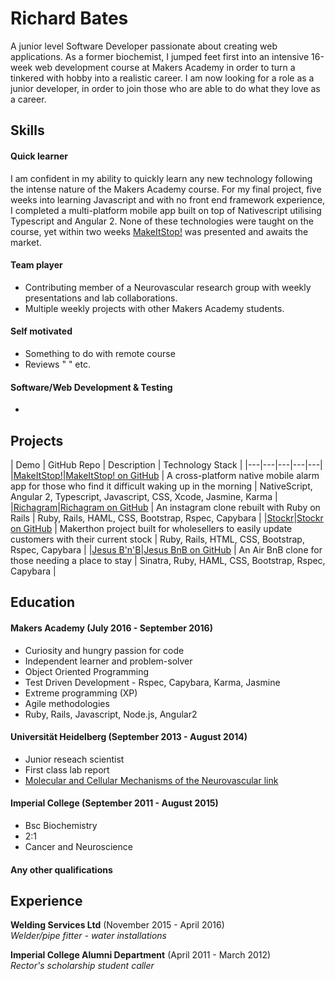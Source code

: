 Richard Bates
=============

A junior level Software Developer passionate about creating web applications. As a former biochemist, I jumped feet first into an intensive 16-week web development course at Makers Academy in order to turn a tinkered with hobby into a realistic career. I am now looking for a role as a junior developer, in order to join those who are able to do what they love as a career.

Skills
------
#### Quick learner
I am confident in my ability to quickly learn any new technology following the intense nature of the Makers Academy course. For my final project, five weeks into learning Javascript and with no front end framework experience, I completed a multi-platform mobile app built on top of Nativescript utilising Typescript and Angular 2. None of these technologies were taught on the course, yet within two weeks [MakeItStop!](https://github.com/MakeItStop/task-based-alarm) was presented and awaits the market.

#### Team player
- Contributing member of a Neurovascular research group with weekly presentations and lab collaborations.
- Multiple weekly projects with other Makers Academy students.

#### Self motivated
- Something to do with remote course
- Reviews "    " etc.

#### Software/Web Development & Testing
-

Projects
--------
| Demo | GitHub Repo | Description | Technology Stack |
|---|---|---|---|---|
|[MakeItStop!](https://www.youtube.com/watch?v=WGuyOzGttv0)|[MakeItStop! on GitHub](https://github.com/MakeItStop/task-based-alarm) | A cross-platform native mobile alarm app for those who find it difficult waking up in the morning | NativeScript, Angular 2, Typescript, Javascript, CSS, Xcode, Jasmine, Karma |
|[Richagram](https://richagram.herokuapp.com/)|[Richagram on GitHub](https://github.com/richo225/richagram) | An instagram clone rebuilt with Ruby on Rails | Ruby, Rails, HAML, CSS, Bootstrap, Rspec, Capybara |
|[Stockr](https://github.com/SamedYalniz/stockr)|[Stockr on GitHub](https://github.com/SamedYalniz/stockr) | Makerthon project built for wholesellers to easily update customers with their current stock | Ruby, Rails, HTML, CSS, Bootstrap, Rspec, Capybara |
|[Jesus B'n'B](http://bnb-jesus.herokuapp.com/)|[Jesus BnB on GitHub](https://github.com/richo225/jesus_bnb) | An Air BnB clone for those needing a place to stay | Sinatra, Ruby, HAML, CSS, Bootstrap, Rspec, Capybara |

Education
---------

#### Makers Academy (July 2016 - September 2016)

- Curiosity and hungry passion for code
- Independent learner and problem-solver
- Object Oriented Programming
- Test Driven Development - Rspec, Capybara, Karma, Jasmine
- Extreme programming (XP)
- Agile methodologies
- Ruby, Rails, Javascript, Node.js, Angular2

#### Universität Heidelberg (September 2013 - August 2014)

- Junior reseach scientist
- First class lab report
- [Molecular and Cellular Mechanisms of the Neurovascular link](http://bzh.db-engine.de/default.asp?lfn=2241&fg=4134)

#### Imperial College (September 2011 - August 2015)

- Bsc Biochemistry 
- 2:1
- Cancer and Neuroscience

#### Any other qualifications

## Experience

**Welding Services Ltd** (November 2015 - April 2016)  
*Welder/pipe fitter - water installations*

**Imperial College Alumni Department** (April 2011 - March 2012)   
*Rector's scholarship student caller*  
